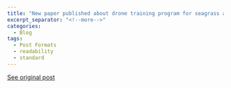 ```yaml
---
title: "New paper published about drone training program for seagrass along the west coast"
excerpt_separator: "<!--more-->"
categories:
  - Blog
tags:
  - Post Formats
  - readability
  - standard
---
```

[See original post](doi:10.3390/drones4040070)
